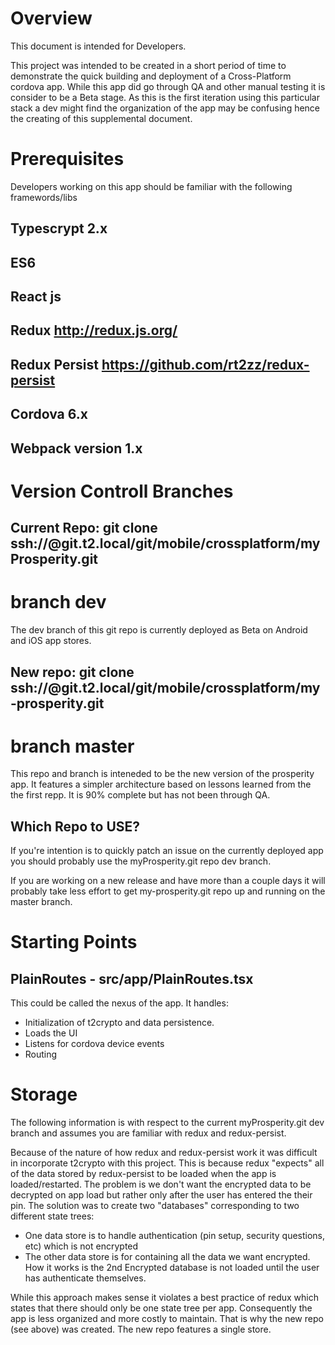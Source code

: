 # Overview
This document is intended for Developers.

This project was intended to be created in a short period of time to demonstrate
the quick building and deployment of a Cross-Platform cordova app. While this app
did go through QA and other manual testing it is consider to be a Beta stage.
As this is the first iteration using this particular stack a dev might find the organization of the app may be confusing hence the creating of this supplemental
document.

# Prerequisites
Developers working on this app should be familiar with the following framewords/libs
## Typescrypt 2.x
## ES6
## React js
## Redux http://redux.js.org/
## Redux Persist https://github.com/rt2zz/redux-persist
## Cordova 6.x
## Webpack version 1.x

# Version Controll Branches

## Current Repo: git clone ssh://<yourusername>@git.t2.local/git/mobile/crossplatform/myProsperity.git
# branch dev
The dev branch of this git repo is currently deployed as Beta on Android and iOS app stores.

## New repo: git clone ssh://<yourusername>@git.t2.local/git/mobile/crossplatform/my-prosperity.git
# branch master
This repo and branch is inteneded to be the new version of the prosperity app. It features a simpler
architecture based on lessons learned from the the first repp. It is 90% complete
but has not been through QA. 

## Which Repo to USE?
If you're intention is to quickly patch an issue on the currently deployed app
you should probably use the myProsperity.git repo dev branch.

If you are working on a new release and have more than a couple days it will probably take less effort to get my-prosperity.git repo up and running on the master branch.

# Starting Points

## PlainRoutes - src/app/PlainRoutes.tsx
This could be called the nexus of the app. It handles:

+ Initialization of t2crypto and data persistence.
+ Loads the UI
+ Listens for cordova device events
+ Routing

# Storage
The following information is with respect to the current myProsperity.git dev branch and assumes you are familiar
with redux and redux-persist.

Because of the nature of how redux and redux-persist work it was difficult in incorporate t2crypto
with this project. This is because redux "expects" all of the data stored by redux-persist to be loaded 
when the app is loaded/restarted. The problem is we don't want the encrypted data to be decrypted on app 
load but rather only after the user has entered the their pin. 
The solution was to create two "databases" corresponding to two different state trees:
+ One data store is to handle authentication (pin setup, security questions, etc) which is not encrypted
+ The other data store is for containing all the data we want encrypted.
How it works is the 2nd Encrypted database is not loaded until the user has authenticate themselves.

While this approach makes sense it violates a best practice of redux which states that there should only
be one state tree per app. Consequently the app is less organized and more costly to maintain.
That is why the new repo (see above) was created. The new repo features a single store.















